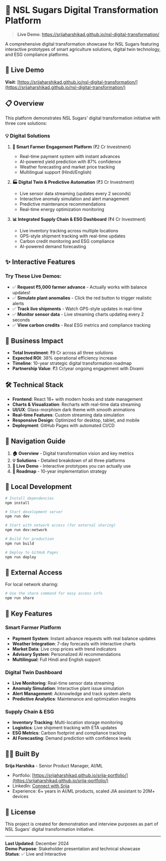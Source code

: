 # 🌱 NSL Sugars Digital Transformation Platform

> **Live Demo**: https://srijaharshikad.github.io/nsl-digital-transformation/

A comprehensive digital transformation showcase for NSL Sugars featuring interactive prototypes of smart agriculture solutions, digital twin technology, and ESG compliance platforms.

## 🚀 Live Demo

**Visit**: [https://srijaharshikad.github.io/nsl-digital-transformation/](https://srijaharshikad.github.io/nsl-digital-transformation/)

## 📋 Overview

This platform demonstrates NSL Sugars' digital transformation initiative with three core solutions:

### 💡 Digital Solutions

1. **🌾 Smart Farmer Engagement Platform** (₹2 Cr Investment)
   - Real-time payment system with instant advances
   - AI-powered yield prediction with 87% confidence
   - Weather forecasting and market price tracking
   - Multilingual support (Hindi/English)

2. **🏭 Digital Twin & Predictive Automation** (₹3 Cr Investment)
   - Live sensor data streaming (updates every 2 seconds)
   - Interactive anomaly simulation and alert management
   - Predictive maintenance recommendations
   - Real-time energy optimization monitoring

3. **📊 Integrated Supply Chain & ESG Dashboard** (₹4 Cr Investment)
   - Live inventory tracking across multiple locations
   - GPS-style shipment tracking with real-time updates
   - Carbon credit monitoring and ESG compliance
   - AI-powered demand forecasting

## ✨ Interactive Features

### Try These Live Demos:
- ✅ **Request ₹5,000 farmer advance** - Actually works with balance updates!
- ✅ **Simulate plant anomalies** - Click the red button to trigger realistic alerts
- ✅ **Track live shipments** - Watch GPS-style updates in real-time
- ✅ **Monitor sensor data** - Live streaming charts updating every 2 seconds
- ✅ **View carbon credits** - Real ESG metrics and compliance tracking

## 💼 Business Impact

- **Total Investment**: ₹9 Cr across all three solutions
- **Expected ROI**: 38% operational efficiency increase
- **Timeline**: 10-year strategic digital transformation roadmap
- **Partnership Value**: ₹3 Cr/year ongoing engagement with Divami

## 🛠️ Technical Stack

- **Frontend**: React 18+ with modern hooks and state management
- **Charts & Visualization**: Recharts with real-time data streaming
- **UI/UX**: Glass-morphism dark theme with smooth animations
- **Real-time Features**: Custom streaming data simulation
- **Responsive Design**: Optimized for desktop, tablet, and mobile
- **Deployment**: GitHub Pages with automated CI/CD

## 🎯 Navigation Guide

1. **🏠 Overview** - Digital transformation vision and key metrics
2. **💡 Solutions** - Detailed breakdown of all three platforms
3. **🚀 Live Demo** - Interactive prototypes you can actually use
4. **📅 Roadmap** - 10-year implementation strategy

## 🚀 Local Development

```bash
# Install dependencies
npm install

# Start development server
npm run dev

# Start with network access (for external sharing)
npm run dev:network

# Build for production
npm run build

# Deploy to GitHub Pages
npm run deploy
```

## 📱 External Access

For local network sharing:
```bash
# Use the share command for easy access info
npm run share
```

## 🌟 Key Features

### Smart Farmer Platform
- **Payment System**: Instant advance requests with real balance updates
- **Weather Integration**: 7-day forecasts with interactive charts
- **Market Data**: Live crop prices with trend indicators
- **Advisory System**: Personalized AI recommendations
- **Multilingual**: Full Hindi and English support

### Digital Twin Dashboard
- **Live Monitoring**: Real-time sensor data streaming
- **Anomaly Simulation**: Interactive plant issue simulation
- **Alert Management**: Acknowledge and track system alerts
- **Predictive Analytics**: Maintenance and optimization insights

### Supply Chain & ESG
- **Inventory Tracking**: Multi-location storage monitoring
- **Logistics**: Live shipment tracking with ETA updates
- **ESG Metrics**: Carbon footprint and compliance tracking
- **AI Forecasting**: Demand prediction with confidence levels

## 👨‍💻 Built By

**Srija Harshika** - Senior Product Manager, AI/ML  
- Portfolio: [https://srijaharshikad.github.io/srija-portfolio/](https://srijaharshikad.github.io/srija-portfolio/)
- LinkedIn: [Connect with Srija](https://linkedin.com/in/srijaharshika)
- Experience: 6+ years in AI/ML products, scaled JIA assistant to 20M+ devices

## 📄 License

This project is created for demonstration and interview purposes as part of NSL Sugars' digital transformation initiative.

---

**Last Updated**: December 2024  
**Demo Purpose**: Stakeholder presentation and technical showcase  
**Status**: ✅ Live and Interactive